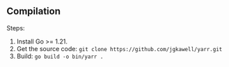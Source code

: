 ## Compilation

Steps:

1. Install Go >= 1.21.
2. Get the source code: `git clone https://github.com/jgkawell/yarr.git`
3. Build: `go build -o bin/yarr .`
